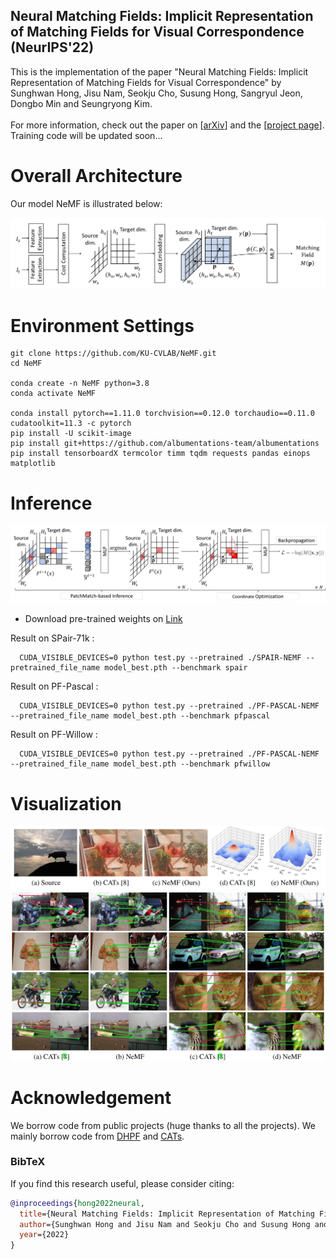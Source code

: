 ## Neural Matching Fields: Implicit Representation of Matching Fields for Visual Correspondence  (NeurIPS'22)
This is the implementation of the paper "Neural Matching Fields: Implicit Representation of Matching Fields for Visual Correspondence" by Sunghwan Hong, Jisu Nam, Seokju Cho, Susung Hong, Sangryul Jeon, Dongbo Min and Seungryong Kim. \
\
For more information, check out the paper on [[arXiv](https://arxiv.org/pdf/2210.02689.pdf)] and the [[project page](https://ku-cvlab.github.io/NeMF)]. \
Training code will be updated soon...

# Overall Architecture

Our model NeMF is illustrated below:


![alt text](/images/Overall_Architecture.png)


# Environment Settings

```
git clone https://github.com/KU-CVLAB/NeMF.git 
cd NeMF

conda create -n NeMF python=3.8
conda activate NeMF

conda install pytorch==1.11.0 torchvision==0.12.0 torchaudio==0.11.0 cudatoolkit=11.3 -c pytorch
pip install -U scikit-image
pip install git+https://github.com/albumentations-team/albumentations
pip install tensorboardX termcolor timm tqdm requests pandas einops matplotlib
```

<!-- 
# Train

![alt text](/images/Train.png) -->


# Inference

![alt text](/images/Inference.png)


- Download pre-trained weights on [Link](https://drive.google.com/drive/folders/11kP1z0AmAl-Cb_MTLG7ViC3EHVoPZgHd?usp=sharing)


Result on SPair-71k :

      CUDA_VISIBLE_DEVICES=0 python test.py --pretrained ./SPAIR-NEMF --pretrained_file_name model_best.pth --benchmark spair

Result on PF-Pascal :

      CUDA_VISIBLE_DEVICES=0 python test.py --pretrained ./PF-PASCAL-NEMF --pretrained_file_name model_best.pth --benchmark pfpascal

Result on PF-Willow :

      CUDA_VISIBLE_DEVICES=0 python test.py --pretrained ./PF-PASCAL-NEMF --pretrained_file_name model_best.pth --benchmark pfwillow

# Visualization

![alt text](/images/Visualization.png)
![alt text](/images/Qual_Pascal.png)


# Acknowledgement <a name="Acknowledgement"></a>

We borrow code from public projects (huge thanks to all the projects). We mainly borrow code from  [DHPF](https://github.com/juhongm999/dhpf) and [CATs](https://github.com/SunghwanHong/Cost-Aggregation-transformers). 
### BibTeX
If you find this research useful, please consider citing:
````BibTeX
@inproceedings{hong2022neural,
  title={Neural Matching Fields: Implicit Representation of Matching Fields for Visual Correspondence},
  author={Sunghwan Hong and Jisu Nam and Seokju Cho and Susung Hong and Sangryul Jeon and Dongbo Min and Seungryong Kim},
  year={2022}
}
````

